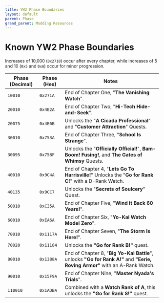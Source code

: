 ```yaml
---
title: YW2 Phase Boundaries
layout: default
parent: Phase
grand_parent: Modding Resources
---
```


# Known YW2 Phase Boundaries
Increases of 10,000 (`0x2710`) occur after every chapter, while increases of 5 and 10 (`0x5` and `0xA`) occur for minor progression.

| **Phase (Decimal)** | **Phase (Hex)** | **Notes**                                                                                                                    |
| ------------------- | --------------- | ---------------------------------------------------------------------------------------------------------------------------- |
| `10010`             | `0x271A`        | End of Chapter One, "**The Vanishing Watch**".                                                                               |
| `20010`             | `0x4E2A`        | End of Chapter Two, "**Hi-Tech Hide-and-Seek**".                                                                             |
| `20075`             | `0x4E6B`        | Unlocks the "**A Cicada Professional**" and "**Customer Attraction**" Quests.                                                |
| `30010`             | `0x753A`        | End of Chapter Three, "**School Is Strange**".                                                                               |
| `30095`             | `0x758F`        | Unlocks the "**Officially Official!**", **Bam-Boom! Fusing!**, and **The Gates of Whimsy** Quests.                           |
| `40010`             | `0x9C4A`        | End of Chapter 4, "**Lets Go To Harrisville!**" Unlocks the "**Go for Rank C!**" with a D-Rank Watch.                        |
| `40135`             | `0x9CC7`        | Unlocks the "**Secrets of Soulcery**" Quest.                                                                                 |
| `50010`             | `0xC35A`        | End of Chapter Five, "**Wind It Back 60 Years!**".                                                                           |
| `60010`             | `0xEA6A`        | End of Chapter Six, "**Yo-Kai Watch Model Zero**".                                                                           |
| `70010`             | `0x1117A`       | End of Chapter Seven, "**The Storm Is Here!**".                                                                              |
| `70020`             | `0x11184`       | Unlocks the **"Go for Rank B!"** quest.                                                                                      |
| `80010`             | `0x1388A`       | End of Chapter 8, "**Big Yo-Kai Battle**", unlocks **"Go for Rank A!"** and **"Eerie, Roving Armor"** with an A-Rank Watch.  |
| `90010`             | `0x15F9A`       | End of Chapter Nine, "**Master Nyada's Trials**".                                                                            |
| `110010`            | `0x1ADBA`       | Combined with a **Watch Rank of A**, this unlocks the **"Go for Rank S!"** quest.                                            |
